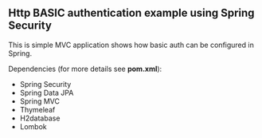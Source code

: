 ##  Http BASIC authentication example using Spring Security
This is simple MVC application shows how basic auth can be configured in Spring.

Dependencies (for more details see **pom.xml**):
 - Spring Security 
 - Spring Data JPA 
 - Spring MVC
 - Thymeleaf 
 - H2database
 - Lombok 

